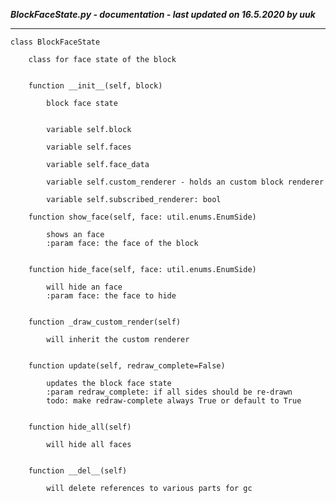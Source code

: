 ***BlockFaceState.py - documentation - last updated on 16.5.2020 by uuk***
___

    class BlockFaceState
        
        class for face state of the block


        function __init__(self, block)
            
            block face state


            variable self.block

            variable self.faces

            variable self.face_data

            variable self.custom_renderer - holds an custom block renderer

            variable self.subscribed_renderer: bool

        function show_face(self, face: util.enums.EnumSide)
            
            shows an face
            :param face: the face of the block


        function hide_face(self, face: util.enums.EnumSide)
            
            will hide an face
            :param face: the face to hide


        function _draw_custom_render(self)
            
            will inherit the custom renderer


        function update(self, redraw_complete=False)
            
            updates the block face state
            :param redraw_complete: if all sides should be re-drawn
            todo: make redraw-complete always True or default to True


        function hide_all(self)
            
            will hide all faces


        function __del__(self)
            
            will delete references to various parts for gc
